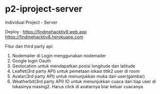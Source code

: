 # p2-iproject-server
Individual Project - Server


Deploy :
https://findmehacktiv8.web.app
https://findmehacktiv8.herokuapp.com

Fitur dan third party api:
1. Nodemailer di Login menggunakan nodemailer
2. Google login Oauth
3. Geolocation untuk mendapatkan posisi longitude dan latitude
4. Leaflet(3rd party API) untuk pemetaan lokasi titik2 user di room
5. Avatar(3rd party API) untuk menunjukkan muka dari user(gambar)
6. Weatherbit(3rd party API) IO untuk menunjukkan cuaca dari tiap user di lokasinya masing2. Harus click di avatarnya biar keluar cuacanya






